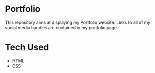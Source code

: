 # Portfolio

This repository aims at displaying my Portfolio website.
Links to all of my social media handles are contained in my portfolio page.

# Tech Used
- HTML
- CSS
